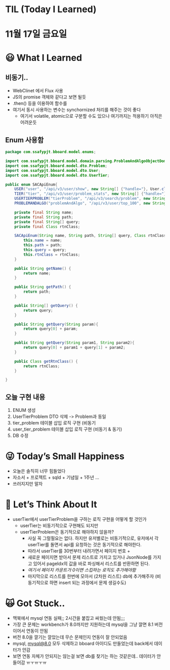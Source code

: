 # TIL (Today I Learned)

# 11월 17일 금요일

# 😃 What I Learned

## 비동기..

- WebClinet 에서 Flux 사용
- JS의 promise 객체와 같다고 보면 될듯
- .then() 등을 이용하여 함수를
- 여기서 동시 사용하는 변수는 synchornized 처리를 해주는 것이 좋다
    - 여기서 volatile, atomic으로 구분할 수도 있으나 여기까지는 적용하기 아직은 어려운듯

## Enum 사용함

```java
package com.ssafypjt.bboard.model.enums;

import com.ssafypjt.bboard.model.domain.parsing.ProblemAndAlgoObjectDomain;
import com.ssafypjt.bboard.model.dto.Problem;
import com.ssafypjt.bboard.model.dto.User;
import com.ssafypjt.bboard.model.dto.UserTier;

public enum SACApiEnum{
    USER("user", "/api/v3/user/show", new String[] {"handle="}, User.class),
    TIER("tier", "/api/v3/user/problem_stats", new String[] {"handle="},UserTier.class),
    USERTIERPROBLEM("tierProblem", "/api/v3/search/problem", new String[] {"query=","&sort=level&direction=desc&page="}, Problem.class),
    PROBLEMANDALGO("problemAndAlgo", "/api/v3/user/top_100", new String[] {"handle="} ,ProblemAndAlgoObjectDomain.class);

    private final String name;
    private final String path;
    private final String[] query;
    private final Class rtnClass;

    SACApiEnum(String name, String path, String[] query, Class rtnClass) {
        this.name = name;
        this.path = path;
        this.query = query;
        this.rtnClass = rtnClass;
    }

    public String getName() {
        return name;
    }

    public String getPath() {
        return path;
    }

    public String[] getQuery() {
        return query;
    }

    public String getQuery(String param){
        return query[0] + param;
    }

    public String getQuery(String param1, String param2){
        return query[0] + param1 + query[1] + param2;
    }

    public Class getRtnClass() {
        return rtnClass;
    }

}
```

## 오늘 구현 내용

1. ENUM 생성
2. UserTierProblem DTO 삭제 -> Problem과 동일
3. tier_problem 테이블 삽입 로직 구현 (비동기
4. user_tier_problem 테이블 삽입 로직 구현 (비동기 & 동기)
5. DB 수정

# 😜 Today’s Small Happiness

- 오늘은 솔직히 너무 힘들었다
- 자소서 + 프로젝트 + sqld + 기념일 + 1주년 …
- 쓰러지지만 말자

# 🧐 Let’s Think About It

- userTier에서 userTierProblem을 구하는 로직 구현을 어떻게 할 것인가
    - userTier는 비동기적으로 구현해도 되지만
    - userTierProblem은 동기적으로 해야하지 않을까?
        - 사실 꼭 그럴필요는 없다. 하지만 유저별로는 비동기적으로, 유저에서 각 userTier를 돌면서 api를 요청하는 것은 동기적으로 해야한다.
        - 따라서 userTier를 30번부터 내려가면서 페이지 번호 +
        - 새로운 페이지면 받아서 문제 리스트로 가지고 있거나 JsonNode를 가지고 있어서 pageIdx의 값을 바로 파싱해서 리스트를 반환하면 된다.
        - *여기서 페이지 카운트가 0이면 스킵하는 로직도 추가해야함*
        - 마지막으로 리스트를 한번에 모아서 (2차원 리스트) db에 추가해주자 (비동기적으로 하면 insert 되는 과정에서 문제 생길수도)

# 🙀 Got Stuck..

- 맥북에서 mysql 연동 실패;; 2시간을 붙잡고 싸웠는데 안됨;;;
- 가장 큰 문제는 workbench가 8.0까지만 지원하는데 mysql을 그냥 깔면 8.1 버전이어서 연동이 안됨
- 버전 8.0을 깔기는 깔았는데 무슨 문제인지 연동이 잘 안되었음
- mysql, mysql@8.0 모두 삭제하고 bboard 아이디도 만들었는데 back에서 데이터가 안감
- 보면 연동 자체가 안되지는 않는걸 보면 db를 찾기는 하는 것같은데.. 데이터가 안들어감 ㅠㅜㅠㅜㅠ
